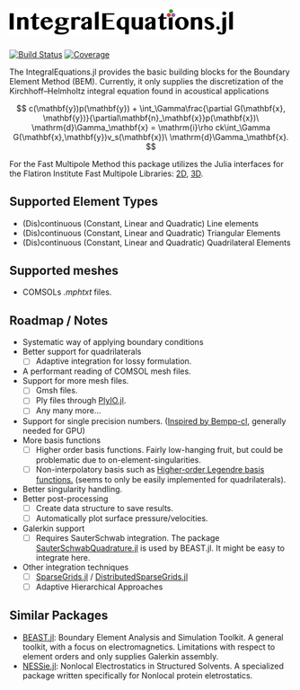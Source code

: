 # <img src="integral_equations.png" alt="drawing" width="400"/>

[![Build Status](https://github.com/mipals/IntegralEquations.jl/actions/workflows/CI.yml/badge.svg?branch=main)](https://github.com/mipals/IntegralEquations.jl/actions/workflows/CI.yml?query=branch%3Amain)
[![Coverage](https://codecov.io/gh/mipals/IntegralEquations.jl/branch/main/graph/badge.svg)](https://codecov.io/gh/mipals/IntegralEquations.jl)

The IntegralEquations.jl provides the basic building blocks for the Boundary Element Method (BEM). Currently, it only supplies the discretization of the Kirchhoff–Helmholtz integral equation found in acoustical applications

$$
c(\mathbf{y})p(\mathbf{y}) + \int_\Gamma\frac{\partial G(\mathbf{x}, \mathbf{y})}{\partial\mathbf{n}_\mathbf{x}}p(\mathbf{x})\ \mathrm{d}\Gamma_\mathbf{x} = \mathrm{i}\rho ck\int_\Gamma G(\mathbf{x},\mathbf{y})v_s(\mathbf{x})\ \mathrm{d}\Gamma_\mathbf{x}.
$$

For the Fast Multipole Method this package utilizes the Julia interfaces for the Flatiron Institute Fast Multipole Libraries: [2D](https://github.com/flatironinstitute/fmm2d), [3D](https://github.com/flatironinstitute/FMM3D).

## Supported Element Types
* (Dis)continuous (Constant, Linear and Quadratic) Line elements
* (Dis)continuous (Constant, Linear and Quadratic) Triangular Elements
* (Dis)continuous (Constant, Linear and Quadratic) Quadrilateral Elements

## Supported meshes
* COMSOLs *.mphtxt* files. 

## Roadmap / Notes
* Systematic way of applying boundary conditions
* Better support for quadrilaterals
    - [ ] Adaptive integration for lossy formulation.
* A performant reading of COMSOL mesh files.
* Support for more mesh files. 
    - [ ] Gmsh files.
    - [ ] Ply files through [PlyIO.jl](https://github.com/JuliaGeometry/PlyIO.jl).
    - [ ] Any many more...
* Support for single precision numbers. ([Inspired by Bempp-cl](https://www.mscroggs.co.uk/papers/2021-cise.pdf), generally needed for GPU)
* More basis functions
    - [ ] Higher order basis functions. Fairly low-hanging fruit, but could be problematic due to on-element-singularities.
    - [ ] Non-interpolatory basis such as [Higher-order Legendre basis functions.](https://ieeexplore.ieee.org/document/1353496) (seems to only be easily implemented for quadrilaterals).
* Better singularity handling.
* Better post-processing 
    - [ ] Create data structure to save results.
    - [ ] Automatically plot surface pressure/velocities.
* Galerkin support
    - [ ] Requires SauterSchwab integration. The package [SauterSchwabQuadrature.jl](https://github.com/ga96tik/SauterSchwabQuadrature.jl) is used by BEAST.jl. It might be easy to integrate here.
* Other integration techniques
    - [ ] [SparseGrids.jl](https://github.com/robertdj/SparseGrids.jl) / [DistributedSparseGrids.jl](https://github.com/baxmittens/DistributedSparseGrids.jl)
    - [ ] Adaptive Hierarchical Approaches

## Similar Packages
* [BEAST.jl](https://github.com/krcools/BEAST.jl): Boundary Element Analysis and Simulation Toolkit. A general toolkit, with a focus on electromagnetics. Limitations with respect to element orders and only supplies Galerkin assembly. 
* [NESSie.jl](https://github.com/tkemmer/NESSie.jl): Nonlocal Electrostatics in Structured Solvents. A specialized package written specifically for Nonlocal protein eletrostatics. 
